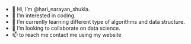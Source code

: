 - 👋 Hi, I’m @hari_narayan_shukla.
- 👀 I’m interested in coding.
- 🌱 I’m currently learning different type of algorithms and data structure.
- 💞️ I’m looking to collaborate on data science.
- 📫 to reach me contact me using my website 

<!---
hari7706/hari7706 is a ✨ special ✨ repository because its `README.md` (this file) appears on your GitHub profile.
You can click the Preview link to take a look at your changes.
--->
